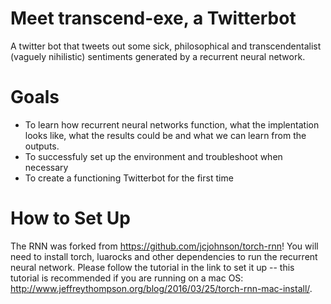 # Meet transcend-exe, a Twitterbot 
A twitter bot that tweets out some sick, philosophical and transcendentalist (vaguely nihilistic) sentiments generated by a recurrent neural network. 

# Goals 
- To learn how recurrent neural networks function, what the implentation looks like, what the results could be and what we can learn from the outputs.  
- To successfuly set up the environment and troubleshoot when necessary
- To create a functioning Twitterbot for the first time 

# How to Set Up
The RNN was forked from https://github.com/jcjohnson/torch-rnn! You will need to install torch, luarocks and other dependencies to run the recurrent neural network. Please follow the tutorial in the link to set it up -- this tutorial is recommended if you are running on a mac OS: http://www.jeffreythompson.org/blog/2016/03/25/torch-rnn-mac-install/. 
